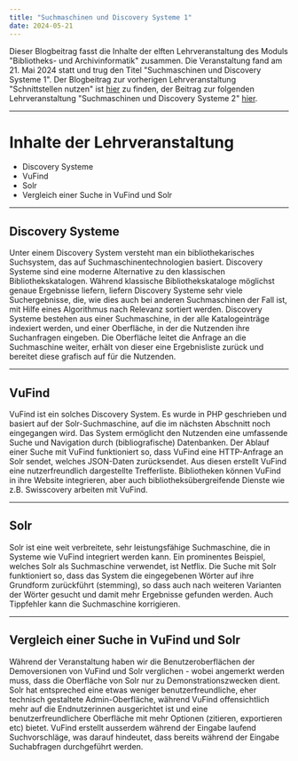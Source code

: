 ```yaml
---
title: "Suchmaschinen und Discovery Systeme 1"
date: 2024-05-21
---
```

Dieser Blogbeitrag fasst die Inhalte der elften Lehrveranstaltung des Moduls "Bibliotheks- und Archivinformatik" zusammen. Die Veranstaltung fand am 21. Mai 2024 statt und trug den Titel "Suchmaschinen und Discovery Systeme 1".
Der Blogbeitrag zur vorherigen Lehrveranstaltung "Schnittstellen nutzen" ist [hier](https://anna-staub.github.io/lerntagebuch_bain/2024/05/08/metadaten_schnittstellen_2_schnittstellen.html) zu finden, der Beitrag zur folgenden Lehrveranstaltung "Suchmaschinen und Discovery Systeme 2" [hier](https://anna-staub.github.io/lerntagebuch_bain/2024/06/03/suchmaschinen_discovery_systeme_2.html).

-----

# Inhalte der Lehrveranstaltung
- Discovery Systeme
- VuFind
- Solr
- Vergleich einer Suche in VuFind und Solr

-----

## Discovery Systeme
Unter einem Discovery System versteht man ein bibliothekarisches Suchsystem, das auf Suchmaschinentechnologien basiert. Discovery Systeme sind eine moderne Alternative zu den klassischen Bibliothekskatalogen. Während klassische Bibliothekskataloge möglichst genaue Ergebnisse liefern, liefern Discovery Systeme sehr viele Suchergebnisse, die, wie dies auch bei anderen Suchmaschinen der Fall ist, mit Hilfe eines Algorithmus nach Relevanz sortiert werden. Discovery Systeme bestehen aus einer Suchmaschine, in der alle Katalogeinträge indexiert werden, und einer Oberfläche, in der die Nutzenden ihre Suchanfragen eingeben. Die Oberfläche leitet die Anfrage an die Suchmaschine weiter, erhält von dieser eine Ergebnisliste zurück und bereitet diese grafisch auf für die Nutzenden.

-----

## VuFind
VuFind ist ein solches Discovery System. Es wurde in PHP geschrieben und basiert auf der Solr-Suchmaschine, auf die im nächsten Abschnitt noch eingegangen wird. Das System ermöglicht den Nutzenden eine umfassende Suche und Navigation durch (bibliografische) Datenbanken. Der Ablauf einer Suche mit VuFind funktioniert so, dass VuFind eine HTTP-Anfrage an Solr sendet, welches JSON-Daten zurücksendet. Aus diesen erstellt VuFind eine nutzerfreundlich dargestellte Trefferliste. Bibliotheken können VuFind in ihre Website integrieren, aber auch bibliotheksübergreifende Dienste wie z.B. Swisscovery arbeiten mit VuFind.

-----

## Solr
Solr ist eine weit verbreitete, sehr leistungsfähige Suchmaschine, die in Systeme wie VuFind integriert werden kann. Ein prominentes Beispiel, welches Solr als Suchmaschine verwendet, ist Netflix. Die Suche mit Solr funktioniert so, dass das System die eingegebenen Wörter auf ihre Grundform zurückführt (stemming), so dass auch nach weiteren Varianten der Wörter gesucht und damit mehr Ergebnisse gefunden werden. Auch Tippfehler kann die Suchmaschine korrigieren. 

-----

## Vergleich einer Suche in VuFind und Solr
Während der Veranstaltung haben wir die Benutzeroberflächen der Demoversionen von VuFind und Solr verglichen - wobei angemerkt werden muss, dass die Oberfläche von Solr nur zu Demonstrationszwecken dient. Solr hat entspreched eine etwas weniger benutzerfreundliche, eher technisch gestaltete Admin-Oberfläche, während VuFind offensichtlich mehr auf die Endnutzerinnen ausgerichtet ist und eine benutzerfreundlichere Oberfläche mit mehr Optionen (zitieren, exportieren etc) bietet. VuFind erstellt ausserdem während der Eingabe laufend Suchvorschläge, was darauf hindeutet, dass bereits während der Eingabe Suchabfragen durchgeführt werden.

